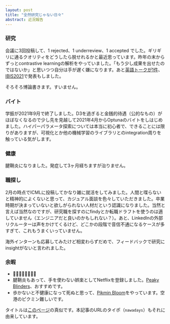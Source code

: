 ```yaml
---
layout: post
title: "全然研究じゃない日々"
abstract: 近況報告
---
```


### 研究

会議に3回投稿して、1 rejected、1 underreview、1 accepted でした。ギリギリに通るクオリティをどうしたら脱せれるかと最近思っています。昨年の末からずっとcontrastive learningの解析をやっていました。「もう少し成果を出せたのではないか」と思いつつ自分は手が遅く嫌になります。あと[英語トークが1件](https://neuripsmeetup.jp/2021/)、[IBIS2021](https://ibisml.org/ibis2021/)で発表もしました。

そろそろ博論書きます。すいません。

### バイト

学振が2021年9月で終了しました。D3を過ぎると金銭的待遇（公的なもの）がほぼなくなるので少し先を見越して2021年4月からOptunaのバイトをしはじめました。ハイパーパラメータ探索については本当に初心者で、できることには限りがありますが、可視化とか他の機械学習のライブラリとのintegration周りを触っている気がします。

### 健康

腱鞘炎になりました。発症して3ヶ月経ちますが治りません。

### 職探し

2月の時点でICMLに投稿してかなり雑に就活をしてみました。人間と喋らないと精神的によくないと思って、カジュアル面談を色々していただきました。卒業時期が決まっていないと欲しがられない人材だという認識になりました。当然と言えば当然なのですが、研究職を探すのにfindyとか転職ドラフトを使うのは適していません（エンジニアだと良いのかもしれない？）。あと、LinkedInの外部リクルーターは声をかけてくるけど、どこかの段階で音信不通になるケースが多すぎて、これもうまくいっていません。

海外インターンも応募してみたけど相変わらずだめで、フィードバックで研究にinsightがないと言われました。

### 余暇

- 🍺🍺🍺🍺🍺🍺🥃🍶
- 腱鞘炎もあって、手を使わない娯楽としてNetflixを登録しました。[Peaky Blinders](https://www.netflix.com/title/80002479)、おすすめです。
- 歩かないと不健康になって死ぬと思って、[Pikmin Bloom](https://pikminbloom.com/ja/)をやっています。空港のピクミン難しいです。

タイトルは[このページ](https://www.ne.jp/asahi/beat/non/mori/myst/nawadays.html)の真似です。本記事のURLのタイポ（`nawadays`）もそれに由来しています。
